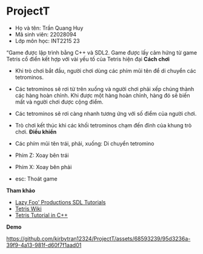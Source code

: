 # ProjectT

- Họ và tên: Trần Quang Huy
- Mã sinh viên: 22028094
- Lớp môn học: INT2215 23

“Game được lập trình bằng C++ và SDL2. Game được lấy cảm hứng từ game Tetris cổ điển kết hợp với vài yếu tố của Tetris hiện đại 
**Cách chơi**
- Khi trò chơi bắt đầu, người chơi dùng các phím mũi tên để di chuyển các tetrominos.
- Các tetrominos sẽ rơi từ trên xuống và người chơi phải xếp chúng thành các hàng hoàn chỉnh. Khi được một hàng hoàn chỉnh, hàng đó sẽ biến mất và người chơi được cộng điểm.
- Các tetrominos sẽ rơi càng nhanh tương ứng với số điểm của người chơi.
- Trò chơi kết thúc khi các khối tetrominos chạm đến đỉnh của khung trò chơi.
**Điều khiển**

- Các phím mũi tên trái, phải, xuống: Di chuyển tetromino
- Phím Z: Xoay bên trái
- Phím X: Xoay bên phải
- esc: Thoát game

**Tham khảo**

- [Lazy Foo' Productions SDL Tutorials](https://lazyfoo.net/tutorials/SDL/) 
- [Tetris Wiki](https://tetris.fandom.com/wiki/Tetris_Wiki)
- [Tetris Tutorial in C++](https://javilop.com/gamedev/tetris-tutorial-in-c-platform-independent-focused-in-game-logic-for-beginners/)

**Demo**


https://github.com/kirbytran12324/ProjectT/assets/68593239/95d3236a-39f9-4a13-981f-d60f7f1aad01






